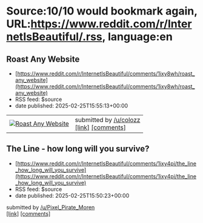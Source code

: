 # Source:10/10 would bookmark again, URL:https://www.reddit.com/r/InternetIsBeautiful/.rss, language:en

## Roast Any Website
 - [https://www.reddit.com/r/InternetIsBeautiful/comments/1ixy8wh/roast_any_website](https://www.reddit.com/r/InternetIsBeautiful/comments/1ixy8wh/roast_any_website)
 - RSS feed: $source
 - date published: 2025-02-25T15:55:13+00:00

<table> <tr><td> <a href="https://www.reddit.com/r/InternetIsBeautiful/comments/1ixy8wh/roast_any_website/"> <img src="https://external-preview.redd.it/otYJfC0uhpsDj3ZUg2E4O-7cinyY6zHpuNNUVtf0ECk.jpg?width=640&amp;crop=smart&amp;auto=webp&amp;s=1f88e2b2ad57f080ce580d63d2473d2010d9eafe" alt="Roast Any Website" title="Roast Any Website" /> </a> </td><td> &#32; submitted by &#32; <a href="https://www.reddit.com/user/colozz"> /u/colozz </a> <br/> <span><a href="https://huggingface.co/spaces/thomas-schillaci/roast_this_website">[link]</a></span> &#32; <span><a href="https://www.reddit.com/r/InternetIsBeautiful/comments/1ixy8wh/roast_any_website/">[comments]</a></span> </td></tr></table>

## The Line - how long will you survive?
 - [https://www.reddit.com/r/InternetIsBeautiful/comments/1ixy4pi/the_line_how_long_will_you_survive](https://www.reddit.com/r/InternetIsBeautiful/comments/1ixy4pi/the_line_how_long_will_you_survive)
 - RSS feed: $source
 - date published: 2025-02-25T15:50:23+00:00

&#32; submitted by &#32; <a href="https://www.reddit.com/user/Pixel_Pirate_Moren"> /u/Pixel_Pirate_Moren </a> <br/> <span><a href="https://playline.fun">[link]</a></span> &#32; <span><a href="https://www.reddit.com/r/InternetIsBeautiful/comments/1ixy4pi/the_line_how_long_will_you_survive/">[comments]</a></span>

